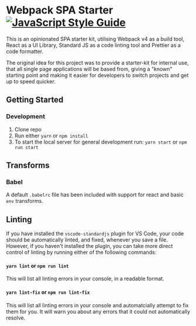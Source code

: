 # Webpack SPA Starter [![JavaScript Style Guide](https://img.shields.io/badge/code_style-standard-brightgreen.svg)](https://standardjs.com)

This is an opinionated SPA starter kit, utilising Webpack v4 as a build tool, React as a UI Library, Standard JS as a code linting tool and Prettier as a code formatter.

The original idea for this project was to provide a starter-kit for internal use, that all single page applications will be based from, giving a "known" starting point and making it easier for developers to switch projects and get up to speed quicker.

## Getting Started

### Development

1.  Clone repo
2.  Run either `yarn` or `npm install`
3.  To start the local server for general development run: `yarn start` or `npm run start`

## Transforms

### Babel

A default `.babelrc` file has been included with support for react and basic `env` transforms.

## Linting

If you have installed the `vscode-standardjs` plugin for VS Code, your code should be automatically linted, and fixed, whenever you save a file. However, if you haven't installed the plugin, you can take more direct control of linting by running either of the following commands:

#### `yarn lint` or `npm run lint`

This will list all linting errors in your console, in a readable format.

#### `yarn lint-fix` or `npm run lint-fix`

This will list all linting errors in your console and automatcially attempt to fix them for you. It will warn you about any errors that it could not automatically resolve.
